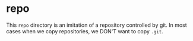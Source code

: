 # repo

This `repo` directory is an imitation of a repository controlled by git.
In most cases when we copy repositories, we DON'T want to copy `.git`.
